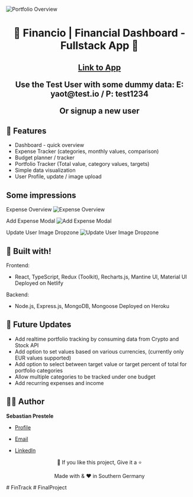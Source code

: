 <p align="center">
  <a href="https://github.com/sebprestele/is3-fullstack-project" title="Financio | Financial Dashboard - Fullstack App">
  </a>

![Portfolio Overview ](https://user-images.githubusercontent.com/51739799/161523040-55132620-4768-473c-aa63-a96e78344c66.png)

</p>
<h1 align="center">🌟 Financio | Financial Dashboard - Fullstack App 🌟</h1>
<p align="center"><Fullstack App built with the MERN stack. It is a fully featured financial dashboard with user login, expense and budget tracker and a portfolio dashboard. It allows users to easily keep track of their finances.></p>

<h2 align="center"See live app</h2>

  [Link to App](https://financio.netlify.app/ "Financio - Financial Dashboard")
  <p> Use the Test User with some dummy data: E: yaot@test.io / P: test1234 </p> 
  Or signup a new user 

## 🚀 Features
- Dashboard - quick overview
- Expense Tracker (categories, monthly values, comparison)
- Budget planner / tracker
- Portfolio Tracker (Total value, category values, targets)
- Simple data visualization
- User Profile, update / image upload

## Some impressions

Expense Overview
![Expense Overview](https://user-images.githubusercontent.com/51739799/161523211-7222f21c-aa2c-4d1f-b197-b6f93a50296b.png)

Add Expense Modal
![Add Expense Modal](https://user-images.githubusercontent.com/51739799/161523247-c3ed96c0-632c-4440-8be7-7c3f50f070ee.png)

Update User Image Dropzone
![Update User Image Dropzone](https://user-images.githubusercontent.com/51739799/161523269-13c9060b-718b-467a-9460-f710d9b3a8aa.png)

## 👷 Built with!


Frontend:
- React, TypeScript, Redux (Toolkit), Recharts.js, Mantine UI, Material UI
Deployed on Netlify

Backend: 
- Node.js, Express.js, MongoDB, Mongoose
Deployed on Heroku

## 🎊 Future Updates

- Add realtime portfolio tracking by consuming data from Crypto and Stock API 
- Add option to set values based on various currencies, (currently only EUR values supported)
- Add option to select between target value or target percent of total for portfolio categories
- Allow multiple categories to be tracked under one budget
- Add recurring expenses and income

## 🧑🏻 Author

**Sebastian Prestele**

- [Profile](https://github.com/sebprestele "Sebastian Prestele")

- [Email](mailto:sebastian.prestele@gmail.com?subject=Hi%20from%20<repo-email> "Hi!")

- [LinkedIn](https://www.linkedin.com/in/sebastianprestele/ "LinkedIn Sebastian Prestele")
  


<p align="center">💙 If you like this project, Give it a ⭐</p>


<p align="center">Made with <repo-lang> & ❤️ in Southern Germany</p>
#   F i n T r a c k  
 #   F i n a l P r o j e c t  
 